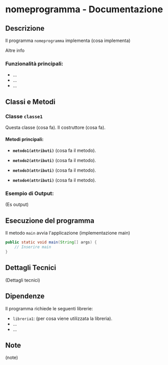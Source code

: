 # nomeprogramma - Documentazione

## Descrizione

Il programma `nomeprogramma` implementa (cosa implementa)

Altre info

### Funzionalità principali:
- ...
- ...
- ...

## Classi e Metodi

### Classe `classe1`

Questa classe (cosa fa). Il costruttore (cosa fa).

#### Metodi principali:

- **`metodo1(attributi)`**
  (cosa fa il metodo).

- **`metodo2(attributi)`**
  (cosa fa il metodo).

- **`metodo3(attributi)`**
  (cosa fa il metodo).

- **`metodo4(attributi)`**
  (cosa fa il metodo).

### Esempio di Output:

(Es output)

## Esecuzione del programma

Il metodo `main` avvia l'applicazione (implementazione main)

```java
public static void main(String[] args) {
    // Inserire main
}
```
## Dettagli Tecnici

(Dettagli tecnici)

## Dipendenze

Il programma richiede le seguenti librerie:
- `libreria1`: (per cosa viene utilizzata la libreria).
- ...
- ...

## Note

(note)